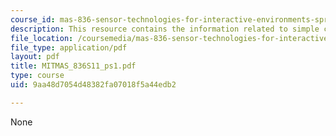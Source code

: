 ```yaml
---
course_id: mas-836-sensor-technologies-for-interactive-environments-spring-2011
description: This resource contains the information related to simple circuit analysis.
file_location: /coursemedia/mas-836-sensor-technologies-for-interactive-environments-spring-2011/9aa48d7054d48382fa07018f5a44edb2_MITMAS_836S11_ps1.pdf
file_type: application/pdf
layout: pdf
title: MITMAS_836S11_ps1.pdf
type: course
uid: 9aa48d7054d48382fa07018f5a44edb2

---
```

None